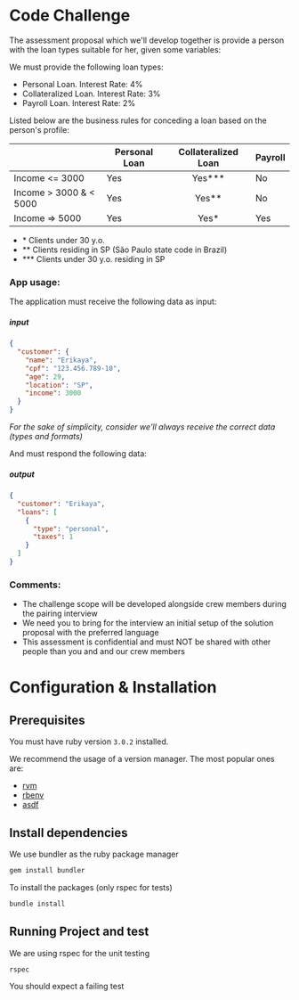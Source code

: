 # Code Challenge

The assessment proposal which we'll develop together is provide a person with the loan types suitable for her, given some variables:

We must provide the following loan types:

- Personal Loan. Interest Rate: 4%
- Collateralized Loan. Interest Rate: 3%
- Payroll Loan. Interest Rate: 2%

Listed below are the business rules for conceding a loan based on the person's profile:

|                          | Personal Loan | Collateralized Loan | Payroll |
| ------------------------ | ------------- | :-----------------: | ------- |
| Income <= 3000           | Yes           |       Yes\*\*\*     | No      |
| Income > 3000 & < 5000   | Yes           |        Yes\*\*      | No      |
| Income => 5000           | Yes           |         Yes\*       | Yes     |

- \* Clients under 30 y.o.
- \*\* Clients residing in SP (São Paulo state code in Brazil)
- \*\*\* Clients under 30 y.o. residing in SP

### App usage:

The application must receive the following data as input:

##### input

```json
{
  "customer": {
    "name": "Erikaya",
    "cpf": "123.456.789-10",
    "age": 29,
    "location": "SP",
    "income": 3000
  }
}
```

_For the sake of simplicity, consider we'll always receive the correct data (types and formats)_

And must respond the following data:

##### output

```json
{
  "customer": "Erikaya",
  "loans": [
    {
      "type": "personal",
      "taxes": 1
    }
  ]
}
```

### Comments:

- The challenge scope will be developed alongside crew members during the pairing interview
- We need you to bring for the interview an initial setup of the solution proposal with the preferred language
- This assessment is confidential and must NOT be shared with other people than you and and our crew members

# Configuration & Installation

## Prerequisites
You must have ruby version `3.0.2` installed.

We recommend the usage of a version manager. The most popular ones are:
- [rvm](https://rvm.io/)
- [rbenv](https://github.com/rbenv/rbenv)
- [asdf](https://github.com/asdf-vm/asdf)


## Install dependencies

We use bundler as the ruby package manager

```sh
gem install bundler
```

To install the packages (only rspec for tests)

```sh
bundle install
```

## Running Project and test

We are using rspec for the unit testing

```sh
rspec
```

You should expect a failing test
